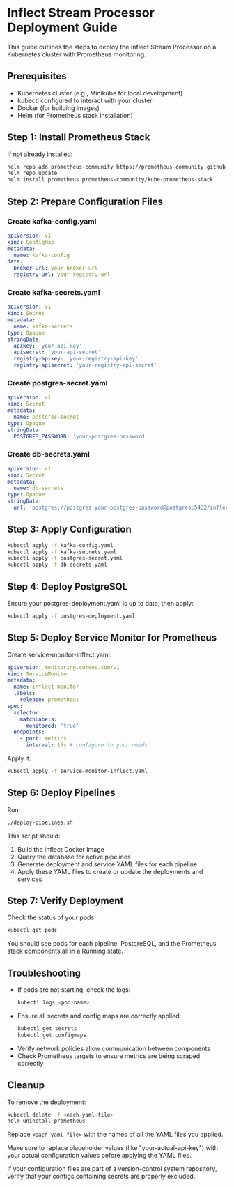 # Inflect Stream Processor Deployment Guide

This guide outlines the steps to deploy the Inflect Stream Processor on a Kubernetes cluster with Prometheus monitoring.

## Prerequisites

- Kubernetes cluster (e.g., Minikube for local development)
- kubectl configured to interact with your cluster
- Docker (for building images)
- Helm (for Prometheus stack installation)

## Step 1: Install Prometheus Stack

If not already installed:

```bash
helm repo add prometheus-community https://prometheus-community.github.io/helm-charts
helm repo update
helm install prometheus prometheus-community/kube-prometheus-stack
```

## Step 2: Prepare Configuration Files

### Create kafka-config.yaml

```yaml
apiVersion: v1
kind: ConfigMap
metadata:
  name: kafka-config
data:
  broker-url: your-broker-url
  registry-url: your-registry-url
```

### Create kafka-secrets.yaml

```yaml
apiVersion: v1
kind: Secret
metadata:
  name: kafka-secrets
type: Opaque
stringData:
  apikey: 'your-api-key'
  apisecret: 'your-api-secret'
  registry-apikey: 'your-registry-api-key'
  registry-apisecret: 'your-registry-api-secret'
```

### Create postgres-secret.yaml

```yaml
apiVersion: v1
kind: Secret
metadata:
  name: postgres-secret
type: Opaque
stringData:
  POSTGRES_PASSWORD: 'your-postgres-password'
```

### Create db-secrets.yaml

```yaml
apiVersion: v1
kind: Secret
metadata:
  name: db-secrets
type: Opaque
stringData:
  url: 'postgres://postgres:your-postgres-password@postgres:5432/inflect'
```

## Step 3: Apply Configuration

```bash
kubectl apply -f kafka-config.yaml
kubectl apply -f kafka-secrets.yaml
kubectl apply -f postgres-secret.yaml
kubectl apply -f db-secrets.yaml
```

## Step 4: Deploy PostgreSQL

Ensure your postgres-deployment.yaml is up to date, then apply:

```bash
kubectl apply -f postgres-deployment.yaml
```

## Step 5: Deploy Service Monitor for Prometheus

Create service-monitor-inflect.yaml:

```yaml
apiVersion: monitoring.coreos.com/v1
kind: ServiceMonitor
metadata:
  name: inflect-monitor
  labels:
    release: prometheus
spec:
  selector:
    matchLabels:
      monitored: 'true'
  endpoints:
    - port: metrics
      interval: 15s # configure to your needs
```

Apply it:

```bash
kubectl apply -f service-monitor-inflect.yaml
```

## Step 6: Deploy Pipelines

Run:

```bash
./deploy-pipelines.sh
```

This script should:

1. Build the Inflect Docker Image
2. Query the database for active pipelines
3. Generate deployment and service YAML files for each pipeline
4. Apply these YAML files to create or update the deployments and services

## Step 7: Verify Deployment

Check the status of your pods:

```bash
kubectl get pods
```

You should see pods for each pipeline, PostgreSQL, and the Prometheus stack components all in a Running state.

## Troubleshooting

- If pods are not starting, check the logs:
  ```bash
  kubectl logs <pod-name>
  ```
- Ensure all secrets and config maps are correctly applied:
  ```bash
  kubectl get secrets
  kubectl get configmaps
  ```
- Verify network policies allow communication between components
- Check Prometheus targets to ensure metrics are being scraped correctly

## Cleanup

To remove the deployment:

```bash
kubectl delete -f <each-yaml-file>
helm uninstall prometheus
```

Replace `<each-yaml-file>` with the names of all the YAML files you applied.

Make sure to replace placeholder values (like "your-actual-api-key") with your actual configuration values before applying the YAML files.

If your configuration files are part of a version-control system repository, verify that your configs containing secrets are properly excluded.
